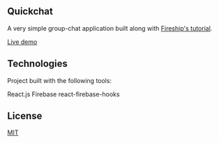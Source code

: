 ## Quickchat

 A very simple group-chat application built along with [Fireship's tutorial](https://www.youtube.com/watch?v=zQyrwxMPm88).

[Live demo](quickchat-c7992.firebaseapp.com/)

## Technologies
Project built with the following tools:

React.js
Firebase
react-firebase-hooks

## License
[MIT](https://choosealicense.com/licenses/mit/)




